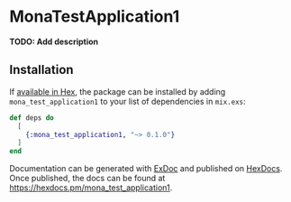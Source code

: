 # MonaTestApplication1

**TODO: Add description**

## Installation

If [available in Hex](https://hex.pm/docs/publish), the package can be installed
by adding `mona_test_application1` to your list of dependencies in `mix.exs`:

```elixir
def deps do
  [
    {:mona_test_application1, "~> 0.1.0"}
  ]
end
```

Documentation can be generated with [ExDoc](https://github.com/elixir-lang/ex_doc)
and published on [HexDocs](https://hexdocs.pm). Once published, the docs can
be found at <https://hexdocs.pm/mona_test_application1>.

